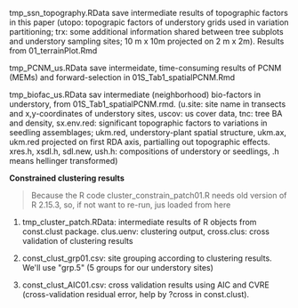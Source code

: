 tmp_ssn_topography.RData
save intermediate results of topographic factors in this paper (utopo: topograpic factors of understory grids used in variation partitioning; trx: some additional information shared between tree subplots and understory sampling sites; 10 m x 10m projected on 2 m x 2m). Results from 01_terrainPlot.Rmd

tmp_PCNM_us.RData
save intermeidate, time-consuming results of PCNM (MEMs) and forward-selection in 01S_Tab1_spatialPCNM.Rmd

tmp_biofac_us.RData
sav intermediate (neighborhood) bio-factors in understory, from 01S_Tab1_spatialPCNM.rmd. (u.site: site name in transects and x,y-coordinates of understory sites, uscov: us cover data, tnc: tree BA and density, sx.env.red: significant topographic factors to variations in seedling assemblages; ukm.red, understory-plant spatial structure, ukm.ax, ukm.red projected on first RDA axis, partialling out topographic effects. xres.h, xsdl.h, sdl.new, ush.h: compositions of understory or seedlings, .h means hellinger transformed)

**Constrained clustering results**

> Because the R code cluster_constrain_patch01.R needs old version of R 2.15.3, so, if not want to re-run, jus loaded from here

1. tmp_cluster_patch.RData: intermediate results of R objects from const.clust package. clus.uenv: clustering output, cross.clus: cross validation of clustering results

2. const_clust_grp01.csv: site grouping according to clustering results. We'll use "grp.5" (5 groups for our understory sites)

3. const_clust_AIC01.csv: cross validation results using AIC and CVRE (cross-validation residual error, help by ?cross in const.clust).

